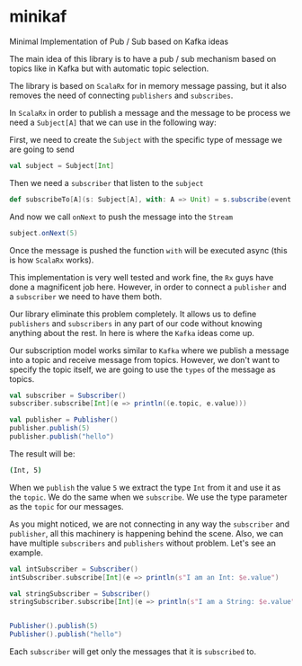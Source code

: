 # minikaf
Minimal Implementation of Pub / Sub based on Kafka ideas

The main idea of this library is to have a pub / sub mechanism based on topics like in Kafka but with automatic topic 
selection. 

The library is based on `ScalaRx` for in memory message passing, but it also removes the need of connecting `publishers` 
and `subscribes`.
 

In `ScalaRx` in order to publish a message and the message to be process we need a `Subject[A]` that we can use
in the following way:

First, we need to create the `Subject` with the specific type of message we are going to send

```scala
val subject = Subject[Int]
```

Then we need a `subscriber` that listen to the `subject`

```scala
def subscribeTo[A](s: Subject[A], with: A => Unit) = s.subscribe(event => with(event)) 
```

And now we call `onNext` to push the message into the `Stream`

```scala
subject.onNext(5)
```

Once the message is pushed the function `with` will be executed async (this is how `ScalaRx` works). 

This implementation is very well tested and work fine, the `Rx` guys have done a magnificent job here. However, in order
to connect a `publisher` and a `subscriber` we need to have them both. 

Our library eliminate this problem completely. It allows us to define `publishers` and `subscribers` in any part of our 
code without knowing anything about the rest. In here is where the `Kafka` ideas come up. 

Our subscription model works similar to `Kafka` where we publish a message into a topic and receive message from topics.
However, we don't want to specify the topic itself, we are going to use the `types` of the message as topics.

```scala
val subscriber = Subscriber()
subscriber.subscribe[Int](e => println((e.topic, e.value)))

val publisher = Publisher()
publisher.publish(5)
publisher.publish("hello")
```

The result will be:
 
```cmd
(Int, 5)
```

When we `publish` the value `5` we extract the type `Int` from it and use it as the `topic`.
We do the same when we `subscribe`. We use the type parameter as the `topic` for our messages.

As you might noticed, we are not connecting in any way the `subscriber` and `publisher`, all this machinery is happening 
behind the scene. Also, we can have multiple `subscribers` and `publishers` without problem. Let's see an example.

```scala
val intSubscriber = Subscriber()
intSubscriber.subscribe[Int](e => println(s"I am an Int: $e.value")

val stringSubscriber = Subscriber()
stringSubscriber.subscribe[Int](e => println(s"I am a String: $e.value")


Publisher().publish(5)
Publisher().publish("hello")
```

Each `subscriber` will get only the messages that it is `subscribed` to.


